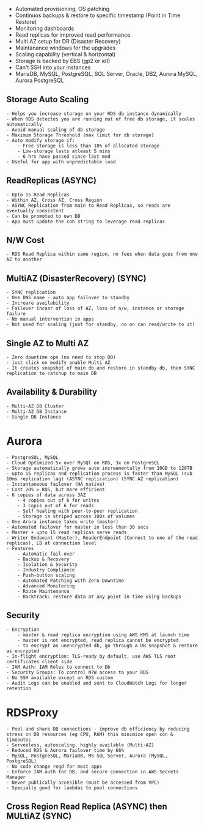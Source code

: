 - Automated provisioning, OS patching
- Continuos backups & restore to specific timestamp (Point in Time Restore)
- Monitoring dashboards
- Read replicas for improved read performance
- Multi AZ setup for DR (Disaster Recovery)
- Maintanance windows for the upgrades
- Scaling capability (vertical & horizontal)
- Storage is backed by EBS (gp2 or io1)
- Can't SSH into your instances
- MariaDB, MySQL, PostgreSQL, SQL Server, Oracle, DB2, Aurora MySQL, Aurora PostgreSQL

## Storage Auto Scaling
	- Helps you increase storage on your RDS db instance dynamically
	- When RDS detectes you are running out of free db storage, it scales automatically
	- Avoid manual scaling of db storage
	- Maximum Storage Threshold (max limit for db storage)
	- Auto modify storage if:
		- Free storage is less than 10% of allocated storage
		- Low-storage lasts atleast 5 mins
		- 6 hrs have passed since last mod
	- Useful for app with unpredictable load

## ReadReplicas (ASYNC)
	- Upto 15 Read Replicas
	- Within AZ, Cross AZ, Cross Region
	- ASYNC Replication from main to Read Replicas, so reads are eventually consistent
	- Can be promoted to own DB
	- App must update the con string to leverage read replicas

## N/W Cost
	- RDS Read Replica within same region, no fees when data goes from one AZ to another

## MultiAZ (DisasterRecovery) (SYNC)
	- SYNC replication
	- One DNS name - auto app failover to standby
	- Increare availability
	- Failover incasr of loss of AZ, loss of n/w, instance or storage failure
	- No manual intervention in apps
	- Not used for scaling (just for standby, no on can read/write to it)

## Single AZ to Multi AZ
	- Zero downtime opn (no need to stop DB)
	- just click on modify anable Multi AZ
	- It creates snapshot of main db and restore in standby db, then SYNC replication to catchup to main DB

## Availability & Durability
	- Multi-AZ DB Cluster
	- Multi-AZ DB Instance
	- Single DB Instance

# Aurora
	- PostgreSQL, MySQL
	- Cloud Optimized 5x over MySQl on RDS, 3x on PostgreSQL
	- Storage automatically grows auto increementally from 10GB to 128TB
	- upto 15 replicas and replication process is faster than MySQL (sub 10ms replication lag) (ASYNC replication) (SYNC AZ replication)
	- Instantaneous failover (HA native)
	- Cost 20% > RDS, but more efficient
	- 6 copies of data across 3AZ
		- 4 copies out of 6 for writes
		- 3 copis out of 6 for reads
		- Self healing with peer-to-peer replication
		- Storage is striped across 100s of volumes
	- One Arora instance takes write (master)
	- Automated failover for master in less than 30 secs
	- Master + upto 15 read replicas serve reads
	- Writer Endpoint (Master), ReaderEndpoint (Connect to one of the read replicas), LB at connection level
	- Features
		- Automatic fail-over
		- Backup & Recovery
		- Isolation & Security
		- Industry Compliance
		- Push-button scaling
		- Automated Patching with Zero Downtime
		- Advanced Monitoring
		- Route Maintenance
		- Backtrack: restore data at any point in time using backups

## Security
	- Encryption
		- master & read replica encryption using AWS KMS at launch time
		- master is not encrypted, read replica cannot be encrypted
		- to encrypt an unencrypted db, go through a DB snapshot & restore as encrypted
	- In-flight encryption: TLS-ready by default, use AWS TLS root certificates client side
	- IAM Auth: IAM Roles to connect to Db
	- Security Groups: To control N?W access to your RDS
	- No SSH available except on RDS custom
	- Audit Logs can be enabled and sent to CloudWatch Logs for longer retention


# RDSProxy
	- Pool and share DB connections - improve db efficiency by reducing stress on DB resources (eg CPU, RAM) this minimize open con & timeoutes
	- Serveeless, autoscaling, highly available (Multi-AZ)
	- Reduced RDS & Aurora failover time by 66%
	- MySQL, PostgreSQL, MariaDB, MS SQL Server, Aurora (MySQL, PostgreSQL)
	- No code change reqd for most apps
	- Enforce IAM auth for DB, and secure connection in AWS Secrets Manager
	- Never publically accesible (must be accessed from VPC)
	- Specially good for lambdas to pool connections


## Cross Region Read Replica (ASYNC) then MULtiAZ (SYNC)